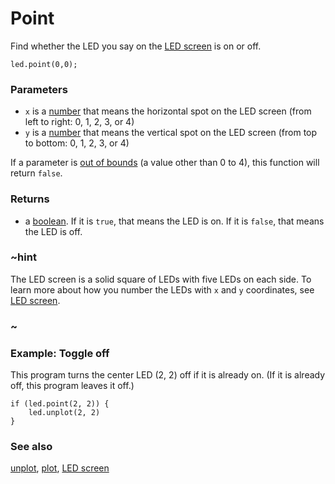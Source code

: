 # Point

Find whether the LED you say on the [LED screen](/device/screen) is on or off.

```sig
led.point(0,0);
```

### Parameters

* `x` is a [number](/reference/types/number) that means the horizontal spot on the LED screen (from left to right: 0, 1, 2, 3, or 4)
* `y` is a [number](/reference/types/number) that means the vertical spot on the LED screen (from top to bottom: 0, 1, 2, 3, or 4)

If a parameter is [out of bounds](/reference/out-of-bounds) (a value other than 0 to 4), this function will return `false`.

### Returns

* a [boolean](/blocks/logic/boolean). If it is `true`, that means the LED is on. If it is `false`, that means the LED is off.

### ~hint

The LED screen is a solid square of LEDs with five LEDs on each side. To learn more about how you number the LEDs with `x` and `y` coordinates, see [LED screen](/device/screen).

### ~

### Example: Toggle off

This program turns the center LED (2, 2) off if it is already on. (If it is already off, this program leaves it off.)

```blocks
if (led.point(2, 2)) {
    led.unplot(2, 2)
}
```

### See also

[unplot](/reference/led/unplot), [plot](/reference/led/plot), [LED screen](/device/screen)